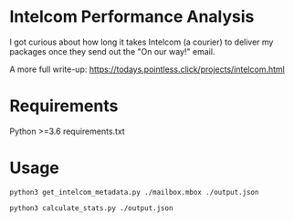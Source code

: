 # Intelcom Performance Analysis

I got curious about how long it takes Intelcom (a courier) to deliver my packages once they send out the "On our way!" email.

A more full write-up: https://todays.pointless.click/projects/intelcom.html

# Requirements

Python >=3.6
requirements.txt

# Usage
```
python3 get_intelcom_metadata.py ./mailbox.mbox ./output.json

python3 calculate_stats.py ./output.json
```

